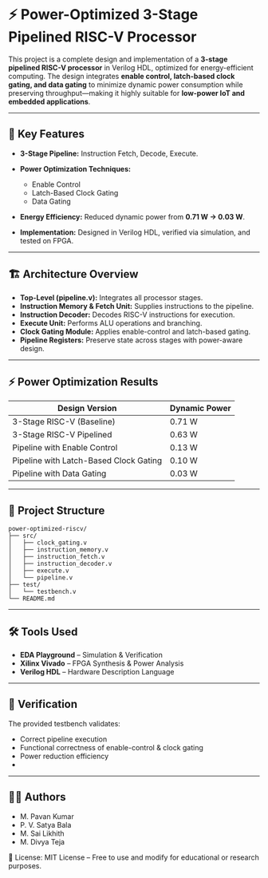 # ⚡ Power-Optimized 3-Stage Pipelined RISC-V Processor

This project is a complete design and implementation of a **3-stage pipelined RISC-V processor** in Verilog HDL, optimized for energy-efficient computing.
The design integrates **enable control, latch-based clock gating, and data gating** to minimize dynamic power consumption while preserving throughput—making it highly suitable for **low-power IoT and embedded applications**.

---

## 🚀 Key Features

* **3-Stage Pipeline:** Instruction Fetch, Decode, Execute.
* **Power Optimization Techniques:**

  * Enable Control
  * Latch-Based Clock Gating
  * Data Gating
* **Energy Efficiency:** Reduced dynamic power from **0.71 W → 0.03 W**.
* **Implementation:** Designed in Verilog HDL, verified via simulation, and tested on FPGA.

---

## 🏗️ Architecture Overview

* **Top-Level (pipeline.v):** Integrates all processor stages.
* **Instruction Memory & Fetch Unit:** Supplies instructions to the pipeline.
* **Instruction Decoder:** Decodes RISC-V instructions for execution.
* **Execute Unit:** Performs ALU operations and branching.
* **Clock Gating Module:** Applies enable-control and latch-based gating.
* **Pipeline Registers:** Preserve state across stages with power-aware design.

---

## ⚡ Power Optimization Results

| Design Version                         | Dynamic Power |
| -------------------------------------- | ------------- |
| 3-Stage RISC-V (Baseline)              | 0.71 W        |
| 3-Stage RISC-V Pipelined               | 0.63 W        |
| Pipeline with Enable Control           | 0.13 W        |
| Pipeline with Latch-Based Clock Gating | 0.10 W        |
| Pipeline with Data Gating              | 0.03 W        |

---

## 📁 Project Structure

```
power-optimized-riscv/
├── src/
│   ├── clock_gating.v
│   ├── instruction_memory.v
│   ├── instruction_fetch.v
│   ├── instruction_decoder.v
│   ├── execute.v
│   └── pipeline.v
├── test/
│   └── testbench.v
└── README.md
```

---

## 🛠 Tools Used

* **EDA Playground** – Simulation & Verification
* **Xilinx Vivado** – FPGA Synthesis & Power Analysis
* **Verilog HDL** – Hardware Description Language

---

## 🧪 Verification

The provided testbench validates:

* Correct pipeline execution
* Functional correctness of enable-control & clock gating
* Power reduction efficiency
* 
---

## 👨‍💻 Authors

* M. Pavan Kumar
* P. V. Satya Bala
* M. Sai Likhith
* M. Divya Teja

📜 License: MIT License – Free to use and modify for educational or research purposes.
